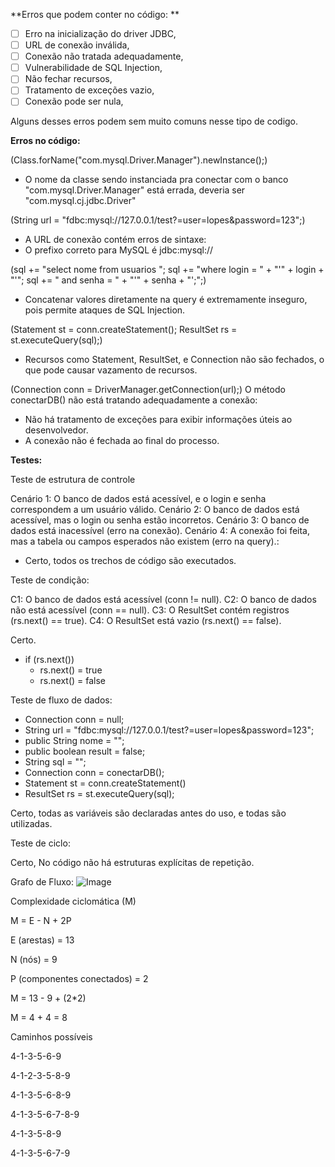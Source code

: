 **Erros que podem conter no código: **

- [ ] Erro na inicialização do driver JDBC,
- [ ] URL de conexão inválida,
- [ ] Conexão não tratada adequadamente,
- [ ] Vulnerabilidade de SQL Injection,
- [ ] Não fechar recursos,
- [ ] Tratamento de exceções vazio,
- [ ] Conexão pode ser nula,

Alguns desses erros podem sem muito comuns nesse tipo de codigo.

**Erros no código:**

(Class.forName("com.mysql.Driver.Manager").newInstance();)

- O nome da classe sendo instanciada pra conectar com o banco "com.mysql.Driver.Manager" está errada, deveria ser "com.mysql.cj.jdbc.Driver"

(String url = "fdbc:mysql://127.0.0.1/test?=user=lopes&password=123";)

- A URL de conexão contém erros de sintaxe:  
- O prefixo correto para MySQL é jdbc:mysql://

(sql += "select nome from usuarios ";
sql += "where login = " + "'" + login + "'";
sql += " and senha = " + "'" + senha + "';";)

- Concatenar valores diretamente na query é extremamente inseguro, pois permite ataques de SQL Injection.

(Statement st = conn.createStatement();
ResultSet rs = st.executeQuery(sql);)

- Recursos como Statement, ResultSet, e Connection não são fechados, o que pode causar vazamento de recursos.

(Connection conn = DriverManager.getConnection(url);)
O método conectarDB() não está tratando adequadamente a conexão:

- Não há tratamento de exceções para exibir informações úteis ao desenvolvedor.
- A conexão não é fechada ao final do processo.


**Testes:**

Teste de estrutura de controle

Cenário 1: O banco de dados está acessível, e o login e senha correspondem a um usuário válido.
Cenário 2: O banco de dados está acessível, mas o login ou senha estão incorretos.
Cenário 3: O banco de dados está inacessível (erro na conexão).
Cenário 4: A conexão foi feita, mas a tabela ou campos esperados não existem (erro na query).:

- Certo, todos os trechos de código são executados.

Teste de condição:

C1: O banco de dados está acessível (conn != null).
C2: O banco de dados não está acessível (conn == null).
C3: O ResultSet contém registros (rs.next() == true).
C4: O ResultSet está vazio (rs.next() == false).

Certo.

-  if (rs.next())
    - rs.next() = true
    - rs.next() = false

Teste de fluxo de dados:

- Connection conn = null;
- String url = "fdbc:mysql://127.0.0.1/test?=user=lopes&password=123";
- public String nome = "";
- public boolean result = false;
- String sql = "";
- Connection conn = conectarDB();
- Statement st = conn.createStatement()
- ResultSet rs = st.executeQuery(sql);

Certo, todas as variáveis são declaradas antes do uso, e todas são utilizadas.

Teste de ciclo:

Certo, No código não há estruturas explícitas de repetição.


Grafo de Fluxo:
![Image](https://github.com/user-attachments/assets/70b3e69e-562a-4e5d-933f-615a386b41e2)


Complexidade ciclomática (M)

M = E - N + 2P

E (arestas) = 13

N (nós) = 9

P (componentes conectados) = 2

M = 13 - 9 + (2*2)

M = 4 + 4 = 8

Caminhos possíveis

4-1-3-5-6-9

4-1-2-3-5-8-9

4-1-3-5-6-8-9

4-1-3-5-6-7-8-9

4-1-3-5-8-9

4-1-3-5-6-7-9
